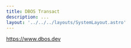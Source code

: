 ```yaml
---
title: DBOS Transact
description: ...
layout: '../../../layouts/SystemLayout.astro'
---
```


https://www.dbos.dev